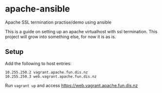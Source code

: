 # apache-ansible
Apache SSL termination practise/demo using ansible

This is a guide on setting up an apache virtualhost with ssl termination.
This project will grow into something else, for now it is as is.


## Setup
Add the following to host entries:

```
10.255.250.2 vagrant.apache.fun.dis.nz
10.255.250.3 web.vagrant.apache.fun.dis.nz
```

Run `vagrant up` and access https://web.vagrant.apache.fun.dis.nz